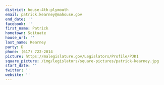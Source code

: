 ```yaml
---
district: house-4th-plymouth
email: patrick.kearney@mahouse.gov
end_date: ''
facebook: ''
first_name: Patrick
hometown: Scituate
house_url: ''
last_name: Kearney
party: D
phone: (617) 722-2014
picture: https://malegislature.gov/Legislators/Profile/PJK1
square_picture: /img/legislators/square-pictures/patrick-kearney.jpg
start_date: ''
twitter: ''
website: ''
---
```

